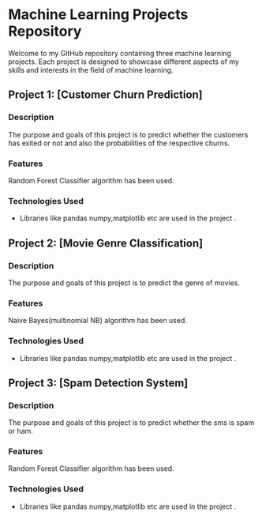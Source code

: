 # Machine Learning Projects Repository

Welcome to my GitHub repository containing three machine learning projects. Each project is designed to showcase different aspects of my skills and interests in the field of machine learning.

## Project 1: [Customer Churn Prediction]

### Description
The purpose and goals of this project is to predict whether the customers has exited or not and also the probabilities of the respective churns.

### Features
Random Forest Classifier algorithm has been used.

### Technologies Used
- Libraries like pandas numpy,matplotlib etc are used in the project .



## Project 2: [Movie Genre Classification]

### Description
The purpose and goals of this project is to predict the genre of movies.

### Features
Naive Bayes(multinomial NB) algorithm has been used.

### Technologies Used
- Libraries like pandas numpy,matplotlib etc are used in the project .



## Project 3: [Spam Detection System]

### Description
The purpose and goals of this project is to predict whether the sms is spam or ham.
### Features

Random Forest Classifier algorithm has been used.
### Technologies Used
- Libraries like pandas numpy,matplotlib etc are used in the project .


